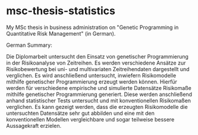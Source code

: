 msc-thesis-statistics
=====================

My MSc thesis in business administration on "Genetic Programming in Quantitative Risk Management" (in German).

German Summary:

Die Diplomarbeit untersucht den Einsatz von genetischer Programmierung in der Risikoanalyse von Zeitreihen. Es werden verschiedene Ansätze zur Risikobewertung bei uni- und multivariaten Zeitreihendaten dargestellt und verglichen. Es wird anschließend untersucht, inwiefern Risikomodelle mithilfe genetischer Programmierung erzeugt werden können. Hierfür werden für verschiedene empirische und simulierte Datensätze Risikomaße mithilfe genetischer Programmierung generiert. Diese werden anschließend anhand statistischer Tests untersucht und mit konventionellen Risikomaßen verglichen. Es kann gezeigt werden, dass die erzeugten Risikomodelle die untersuchten Datensätze sehr gut abbilden und eine mit den konventionellen Modellen vergleichbare und sogar teilweise bessere Aussagekraft erzielen.
